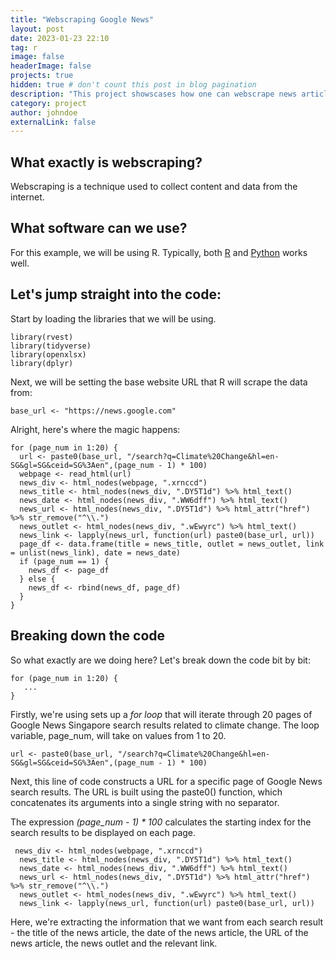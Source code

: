 ```yaml
---
title: "Webscraping Google News"
layout: post
date: 2023-01-23 22:10
tag: r
image: false
headerImage: false
projects: true
hidden: true # don't count this post in blog pagination
description: "This project showscases how one can webscrape news articles from Google News."
category: project
author: johndoe
externalLink: false
---
```


## What exactly is webscraping?

Webscraping is a technique used to collect content and data from the internet.

## What software can we use?

For this example, we will be using R. Typically, both [R][1] and [Python][2] works well.

## Let's jump straight into the code:

Start by loading the libraries that we will be using.

```{r}
library(rvest)
library(tidyverse)
library(openxlsx)
library(dplyr)
```

Next, we will be setting the base website URL that R will scrape the data from:

```{r}
base_url <- "https://news.google.com"
```

Alright, here's where the magic happens:

```{r}
for (page_num in 1:20) {
  url <- paste0(base_url, "/search?q=Climate%20Change&hl=en-SG&gl=SG&ceid=SG%3Aen",(page_num - 1) * 100)
  webpage <- read_html(url)
  news_div <- html_nodes(webpage, ".xrnccd")
  news_title <- html_nodes(news_div, ".DY5T1d") %>% html_text()
  news_date <- html_nodes(news_div, ".WW6dff") %>% html_text()
  news_url <- html_nodes(news_div, ".DY5T1d") %>% html_attr("href") %>% str_remove("^\\.")
  news_outlet <- html_nodes(news_div, ".wEwyrc") %>% html_text()
  news_link <- lapply(news_url, function(url) paste0(base_url, url))
  page_df <- data.frame(title = news_title, outlet = news_outlet, link = unlist(news_link), date = news_date)
  if (page_num == 1) {
    news_df <- page_df
  } else {
    news_df <- rbind(news_df, page_df)
  }
}
```

## Breaking down the code

So what exactly are we doing here? Let's break down the code bit by bit:

```{r}
for (page_num in 1:20) {
   ...
}
```
Firstly, we're using sets up a *for loop* that will iterate through 20 pages of Google News Singapore search results related to climate change. The loop variable, page_num, will take on values from 1 to 20.

```{r}
url <- paste0(base_url, "/search?q=Climate%20Change&hl=en-SG&gl=SG&ceid=SG%3Aen",(page_num - 1) * 100)
```
Next, this line of code constructs a URL for a specific page of Google News search results. The URL is built using the paste0() function, which concatenates its arguments into a single string with no separator.

The expression *(page_num - 1) * 100* calculates the starting index for the search results to be displayed on each page.

```{r}
 news_div <- html_nodes(webpage, ".xrnccd")
  news_title <- html_nodes(news_div, ".DY5T1d") %>% html_text()
  news_date <- html_nodes(news_div, ".WW6dff") %>% html_text()
  news_url <- html_nodes(news_div, ".DY5T1d") %>% html_attr("href") %>% str_remove("^\\.")
  news_outlet <- html_nodes(news_div, ".wEwyrc") %>% html_text()
  news_link <- lapply(news_url, function(url) paste0(base_url, url))
```
Here, we're extracting the information that we want from each search result - the title of the news article, the date of the news article, the URL of the news article, the news outlet and the relevant link.





[1]: https://posit.co/products/open-source/rstudio/
[2]: https://www.python.org


